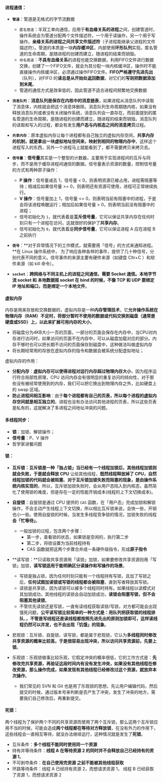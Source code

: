 <!-- tabs:start -->

#### **进程通信：**

* **`管道`**：管道是无格式的字节流数据
	* `匿名管道`：半双工单向通信，应用于**有血缘关系的进程**之间，创建管道时，操作系统会为管道分配两个文件描述符，一个用于读操作，另一个用于写操作。**亲缘关系的进程之间共享文件描述符**（子进程能继承父进程的文件描述符）。管道的本质是一块**内存缓冲区**，内部使用**环形队列**实现。匿名管道的生命周期，是随进程的创建而建立，随进程的结束而销毁。
	* `命名管道`：**不具有血缘关系**的进程也能交换数据，利用FIFO文件进行数据交换，创建了一个FIFO文件，就会为其分配一块内核缓冲区，操作时不能直接操作内核缓冲区，必须通过操作FIFO文件。**FIFO严格遵守先进先出**（队列），对FIFO 的**读总是从开始处返回数据**，对它们的**写则把数据添加到末尾**。
	* 管道的通信方式是效率低的，因此管道不适合进程间频繁地交换数据
* **`消息队列`**：**消息队列是保存在内核中的消息链表**，如果进程从消息队列中读取了消息体，内核就会把这个消息体删除。消息队列生命周期随内核，如果没有释放消息队列或者没有关闭操作系统，消息队列会一直存在，而前面提到的匿名管道的生命周期，是随进程的创建而建立，随进程的结束而销毁。消息队列的读取和写入的过程，都会有发生**用户态与内核态之间的消息拷贝**过程。
* **`共享内存`**：原本虚拟内存让每个进程都有自己独立的虚拟内存空间，**共享内存的机制，就是拿出一块虚拟地址空间来，映射到相同的物理内存中**，这样这个进程写入的东西，另外一个进程马上就能看到了，都不需要拷贝来拷贝去。
* **`信号量`**：**信号量**其实是一个整型的计数器，主要用于实现进程间的互斥与同步，而不是用于缓存进程间通信的数据。信号量表示资源的数量，控制信号量的方式有两种原子操作：
	* **P 操作**：信号量减去 1，信号量 < 0，则表明资源已被占用，进程需阻塞等待；相减后如果信号量 >= 0，则表明还有资源可使用，进程可正常继续执行。
	* **V 操作**：信号量加上 1，信号量 <= 0，则表明当前有阻塞中的进程，于是会将该进程唤醒运行；相加后如果信号量 > 0，则表明当前没有阻塞中的进程；
	* 信号初始化为 `1`，就代表着是**互斥信号量**，它可以保证共享内存在任何时刻只有一个进程在访问，这就很好的保护了**共享内存**。
	* 信号初始化为 `0`，就代表着是**同步信号量**，它可以保证进程 A 应在进程 B 之前执行


* **`信号`**：**对于异常情况下的工作模式，就需要用「信号」的方式来通知进程。**在 Linux 操作系统中， 为了响应各种各样的事件，提供了几十种信号，分别代表不同的意义。信号事件的来源主要有硬件来源（如键盘 Cltr+C ）和软件来源（如 kill 命令）。
* **`socket`**：**跨网络与不同主机上的进程之间通信，需要 Socket 通信。**本地字节流 socket 和 本地数据报 socket 在 bind 的时候，不像 TCP 和 UDP 要绑定 IP 地址和端口，而是**绑定一个本地文件**。



#### **虚拟内存**

内存是用来存放和交换数据的，虚拟内存是一种**内存管理技术**，它**允许操作系统在物理内存（RAM）不足时，将部分暂时不使用的数据或代码交换到磁盘（通常是硬盘或SSD）上，以此来扩展可用内存的大小**。

* 将磁盘分为4KB大小一页的页面，一部分的页面会保存在内存中，当CPU对内存进行访问时，如果访问的页面不在内存中，可以从磁盘加载对应的部分。内存不够时也可以把长期不访问的页面保存到磁盘中，这种做法叫做虚拟内存
* 将长期经常用的存放在虚拟内存的指令和数据会被系统分配虚拟地址；

虚拟内存的作用：

* **分配内存**：**虚拟内存可以使得进程对运行内存超过物理内存大小**，因为程序运行符合局部性原理，CPU 访问内存会有很明显的重复访问的倾向性，对于那些没有被经常使用到的内存，我们可以把它换出到物理内存之外，比如硬盘上的 swap 区域。
* **防止进程间相互影响**：由于**每个进程都有自己的页表，所以每个进程的虚拟内存空间就是相互独立的**。进程也没有办法访问其他进程的页表，所以这些页表是私有的，这就解决了多进程之间地址冲突的问题。



#### **多线程同步：**

* **锁**：加锁、解锁操作；
* **信号量**：P、V 操作
* 哲学家进餐问题



#### **锁：**

* **互斥锁：**互斥锁是一种「独占锁」当已经有一个线程加锁后，其他线程加锁则就会失败，于是就会**释放 CPU** 让给其他线程，**既然线程释放掉了 CPU，自然线程加锁的代码就会被阻塞**。**对于互斥锁加锁失败而阻塞的现象，是由操作系统内核实现的**，所以，互斥锁加锁失败时，会从用户态陷入到内核态，虽然简化了使用锁的难度，但是存在一定的性能开销成本(线程的上下文切换成本)。

* **自旋锁**：自旋锁是通过 CPU 提供的 `CAS` 函数，在「用户态」完成加锁和解锁操作，不会主动产生线程上下文切换，所以相比互斥锁来说，会快一些，开销也小一些。使用自旋锁的时候，当发生多线程竞争锁的情况，加锁失败的线程**会「忙等待」**。
	* 一般加锁的过程，包含两个步骤：
		* 第一步，查看锁的状态，如果锁是空闲的，执行第二步
		* 第二步，将锁设置为当前线程持有
		* CAS 函数就把这两个步骤合并成一条硬件级指令，形成**原子指令**

* **读写锁：**只读取共享资源用「读锁」加锁，如果要修改共享资源则用「写锁」加锁，**读写锁适用于能明确区分读操作和写操作的场景**。
	* 写锁是独占锁，因为任何时刻只能有一个线程持有写锁，且加了写锁之后，**任何试图加读锁或写锁的线程都会被阻塞**，直到写者释放其写锁。
	* 读锁是共享锁，因为读锁可以被多个线程同时持有。如果线程以读模式对其加锁成功，其他线程的读锁会自动加锁成功，**读锁会阻塞写锁，但不会阻塞其他读锁**。
	* 不管优先读锁还是写锁，一直有读线程获取读锁/写锁，对方都可能会出现饿死问题，**公平读写锁比较简单的一种方式是：用队列把获取锁的线程排队**，**，不管是写线程还是读线程都按照先进先出的原则加锁即可，这样读线程仍然可以并发，也不会出现「饥饿」的现象**。

* 悲观锁：互斥锁、自旋锁、读写锁，都是属于悲观锁，它认为**多线程同时修改共享资源的概率比较高，于是很容易出现冲突，所以访问共享资源前，先要上锁**。
* 乐观锁：乐观锁做事比较乐观，它假定冲突的概率很低，它的工作方式是：**先修改完共享资源，再验证这段时间内有没有发生冲突，如果没有其他线程在修改资源，那么操作完成，如果发现有其他线程已经修改过这个资源，就放弃本次操作**。
	* 我们常见的 SVN 和 Git 也是用了乐观锁的思想，先让用户编辑代码，然后提交的时候，通过版本号来判断是否产生了冲突，发生了冲突的地方，需要我们自己修改后，再重新提交。



#### **死锁：**

两个线程为了保护两个不同的共享资源而使用了两个互斥锁，那么这两个互斥锁应用不当的时候，可能会造成**两个线程都在等待对方释放锁**，在没有外力的作用下，这些线程会一直相互等待，就没办法继续运行，这种情况就是发生了**死锁**。

* 互斥条件：**多个线程不能同时使用同一个资源**
* 持有并等待条件：**线程 A 在等待资源 2 的同时并不会释放自己已经持有的资源 1**。
* 不可剥夺条件：**在自己使用完资源 之前不能被其他线程获取**
* 环路等待条件：线程 A 已经持有资源 2，而想请求资源 1， 线程 B 已经获取了资源 1，而想请求资源 2










<!-- tabs:end -->